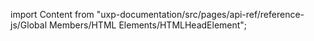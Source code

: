 
import Content from "uxp-documentation/src/pages/api-ref/reference-js/Global Members/HTML Elements/HTMLHeadElement";

<Content query="product=photoshop"/>
